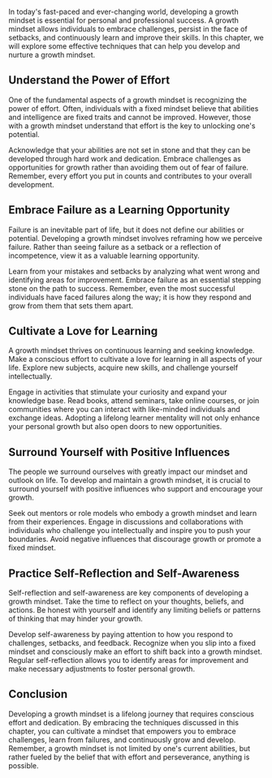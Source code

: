 
In today's fast-paced and ever-changing world, developing a growth mindset is essential for personal and professional success. A growth mindset allows individuals to embrace challenges, persist in the face of setbacks, and continuously learn and improve their skills. In this chapter, we will explore some effective techniques that can help you develop and nurture a growth mindset.

Understand the Power of Effort
------------------------------

One of the fundamental aspects of a growth mindset is recognizing the power of effort. Often, individuals with a fixed mindset believe that abilities and intelligence are fixed traits and cannot be improved. However, those with a growth mindset understand that effort is the key to unlocking one's potential.

Acknowledge that your abilities are not set in stone and that they can be developed through hard work and dedication. Embrace challenges as opportunities for growth rather than avoiding them out of fear of failure. Remember, every effort you put in counts and contributes to your overall development.

Embrace Failure as a Learning Opportunity
-----------------------------------------

Failure is an inevitable part of life, but it does not define our abilities or potential. Developing a growth mindset involves reframing how we perceive failure. Rather than seeing failure as a setback or a reflection of incompetence, view it as a valuable learning opportunity.

Learn from your mistakes and setbacks by analyzing what went wrong and identifying areas for improvement. Embrace failure as an essential stepping stone on the path to success. Remember, even the most successful individuals have faced failures along the way; it is how they respond and grow from them that sets them apart.

Cultivate a Love for Learning
-----------------------------

A growth mindset thrives on continuous learning and seeking knowledge. Make a conscious effort to cultivate a love for learning in all aspects of your life. Explore new subjects, acquire new skills, and challenge yourself intellectually.

Engage in activities that stimulate your curiosity and expand your knowledge base. Read books, attend seminars, take online courses, or join communities where you can interact with like-minded individuals and exchange ideas. Adopting a lifelong learner mentality will not only enhance your personal growth but also open doors to new opportunities.

Surround Yourself with Positive Influences
------------------------------------------

The people we surround ourselves with greatly impact our mindset and outlook on life. To develop and maintain a growth mindset, it is crucial to surround yourself with positive influences who support and encourage your growth.

Seek out mentors or role models who embody a growth mindset and learn from their experiences. Engage in discussions and collaborations with individuals who challenge you intellectually and inspire you to push your boundaries. Avoid negative influences that discourage growth or promote a fixed mindset.

Practice Self-Reflection and Self-Awareness
-------------------------------------------

Self-reflection and self-awareness are key components of developing a growth mindset. Take the time to reflect on your thoughts, beliefs, and actions. Be honest with yourself and identify any limiting beliefs or patterns of thinking that may hinder your growth.

Develop self-awareness by paying attention to how you respond to challenges, setbacks, and feedback. Recognize when you slip into a fixed mindset and consciously make an effort to shift back into a growth mindset. Regular self-reflection allows you to identify areas for improvement and make necessary adjustments to foster personal growth.

Conclusion
----------

Developing a growth mindset is a lifelong journey that requires conscious effort and dedication. By embracing the techniques discussed in this chapter, you can cultivate a mindset that empowers you to embrace challenges, learn from failures, and continuously grow and develop. Remember, a growth mindset is not limited by one's current abilities, but rather fueled by the belief that with effort and perseverance, anything is possible.
